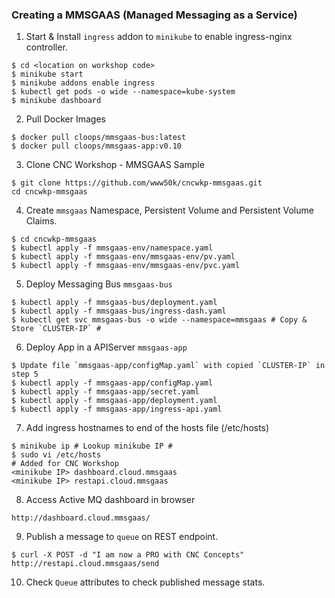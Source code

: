 ### Creating a MMSGAAS (Managed Messaging as a Service)

1. Start & Install `ingress` addon to `minikube` to enable ingress-nginx controller.
```
$ cd <location on workshop code>
$ minikube start
$ minikube addons enable ingress
$ kubectl get pods -o wide --namespace=kube-system
$ minikube dashboard
```

2. Pull Docker Images
```
$ docker pull cloops/mmsgaas-bus:latest
$ docker pull cloops/mmsgaas-app:v0.10
```

3. Clone CNC Workshop - MMSGAAS Sample
```
$ git clone https://github.com/www50k/cncwkp-mmsgaas.git
cd cncwkp-mmsgaas
```

4. Create `mmsgaas` Namespace, Persistent Volume and Persistent Volume Claims. 
```
$ cd cncwkp-mmsgaas
$ kubectl apply -f mmsgaas-env/namespace.yaml
$ kubectl apply -f mmsgaas-env/mmsgaas-env/pv.yaml
$ kubectl apply -f mmsgaas-env/mmsgaas-env/pvc.yaml
```

5. Deploy Messaging Bus `mmsgaas-bus`
```
$ kubectl apply -f mmsgaas-bus/deployment.yaml
$ kubectl apply -f mmsgaas-bus/ingress-dash.yaml
$ kubectl get svc mmsgaas-bus -o wide --namespace=mmsgaas # Copy & Store `CLUSTER-IP` #
```

6. Deploy App in a APIServer `mmsgaas-app`
```
$ Update file `mmsgaas-app/configMap.yaml` with copied `CLUSTER-IP` in step 5
$ kubectl apply -f mmsgaas-app/configMap.yaml
$ kubectl apply -f mmsgaas-app/secret.yaml
$ kubectl apply -f mmsgaas-app/deployment.yaml
$ kubectl apply -f mmsgaas-app/ingress-api.yaml
```

7. Add ingress hostnames to end of the hosts file (/etc/hosts)
```
$ minikube ip # Lookup minikube IP #
$ sudo vi /etc/hosts
# Added for CNC Workshop
<minikube IP> dashboard.cloud.mmsgaas
<minikube IP> restapi.cloud.mmsgaas
```

8. Access Active MQ dashboard in browser
```
http://dashboard.cloud.mmsgaas/
```

9. Publish a message to `queue` on REST endpoint.
```
$ curl -X POST -d "I am now a PRO with CNC Concepts" http://restapi.cloud.mmsgaas/send
```

10. Check `Queue` attributes to check published message stats.
